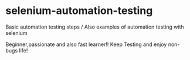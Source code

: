 # selenium-automation-testing
Basic automation testing steps / Also examples of automation testing with selenium


Beginner,passionate and also fast learner!!
Keep Testing and enjoy non-bugs life!
